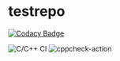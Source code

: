 # testrepo

[![Codacy Badge](https://api.codacy.com/project/badge/Grade/b874c343a84e455e824e135036bf71ab)](https://app.codacy.com/manual/stepin104578/testrepo?utm_source=github.com&utm_medium=referral&utm_content=stepin104578/testrepo&utm_campaign=Badge_Grade_Dashboard)

![C/C++ CI](https://github.com/stepin104578/testrepo/workflows/C/C++%20CI/badge.svg)
![cppcheck-action](https://github.com/stepin654321/MiniProject_Template/workflows/cppcheck-action/badge.svg)
